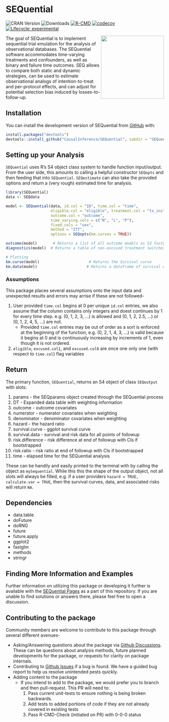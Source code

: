 
<!-- README.md is generated from README.Rmd. Please edit that file -->

# SEQuential

<!-- badges: start -->

![CRAN Version](https://www.r-pkg.org/badges/version/SEQuential)
![Downloads](https://cranlogs.r-pkg.org/badges/grand-total/SEQuential)
[![R-CMD](https://github.com/CausalInference/SEQuential-private/actions/workflows/R-CMD-check.yaml/badge.svg)](https://github.com/CausalInference/SEQuential-private/actions/workflows/R-CMD-check.yaml)
[![codecov](https://codecov.io/gh/CausalInference/SEQuential/graph/badge.svg?token=MHEN30AF08)](https://codecov.io/gh/CausalInference/SEQuential)
[![Lifecycle:
experimental](https://img.shields.io/badge/lifecycle-experimental-orange.svg)](https://lifecycle.r-lib.org/articles/stages.html#experimental)

<!-- badges: end -->

<img src="https://github.com/CausalInference/SEQuential/blob/main/SEQuential.png" align="right" style="float" width="200"/>

The goal of SEQuential is to implement sequential trial emulation for
the analysis of observational databases. The SEQuential software
accommodates time-varying treatments and confounders, as well as binary
and failure time outcomes. SEQ allows to compare both static and dynamic
strategies, can be used to estimate observational analogs of
intention-to-treat and per-protocol effects, and can adjust for
potential selection bias induced by losses-to-follow-up.

## Installation

You can install the development version of SEQuential from
[GitHub](https://github.com/) with:

``` r
install.packages("devtools")
devtools::install_github("CausalInference/SEQuential", subdir = "SEQuential")
```

## Setting up your Analysis

`SEQuential` uses R’s S4 object class system to handle function
input/output. From the user side, this amounts to calling a helpful
constructor `SEQopts` and then feeding that into `SEQuential`.
`SEQestimate` can also take the provided options and return a (very
rough) estimated time for analysis.

``` r
library(SEQuential)
data <- SEQdata

model <- SEQuential(data, id.col = "ID", time.col = "time",
                    eligible.col = "eligible", treatment.col = "tx_init", 
                    outcome.col = "outcome", 
                    time_varying.cols = c("N", "L", "P"),
                    fixed.cols = "sex",
                    method = "ITT",
                    options = SEQopts(km.curves = TRUE))

outcome(model)       # Returns a list of all outcome models as S3 fastglm objects over the course of bootstrapping
diagnostics(model)  # Returns a table of non-excused treatment switches and both unique and non-unique outcomes

# Plotting
km.curve(model)                      # Returns the Survival curve
km.data(model)                      # Returns a dataframe of survival data in long-format for other analysis/plotting
```

### Assumptions

This package places several assumptions onto the input data and
unexpected results and errors may arrise if these are not followed-

1.  User provided `time.col` begins at 0 per unique `id.col` entries, we
    also assume that the column contains only integers and doest
    continues by 1 for every time step. e.g. (0, 1, 2, 3, …) is allowed
    and (0, 1, 2, 2.5, …) or (0, 1, 2, 4, 5, …) are not.
    - Provided `time.col` entries may be out of order as a sort is
      enforced at the beginning of the function, e.g. (0, 2, 1, 4, 3, …)
      is valid because it begins at 0 and is continuously increasing by
      increments of 1, even though it is not ordered.
2.  `eligible`, `excused.col1`, and `excused.col0` are once one only one
    (with respect to `time.col`) flag variables

## Return

The primary function, `SEQuential`, returns an S4 object of class
`SEQoutput` with slots:

1.  params - the SEQparams object created through the SEQuential process
2.  DT - Expanded data table with weighting information
3.  outcome - outcome covariates
4.  numerator - numerator covariates when weighting
5.  denominator - denominator covariates when weighting
6.  hazard - the hazard ratio
7.  survival.curve - ggplot survival curve
8.  survival.data - survival and risk data for all points of followup
9.  risk.difference - risk difference at end of followup with CIs if
    bootstrapped
10. risk.ratio - risk ratio at end of followup with CIs if bootstrapped
11. time - elapsed time for the SEQuential analysis

These can be handily and easily printed to the terminal with by calling
the object as `mySequential`. While this this the shape of the output
object, not all slots will always be filled, e.g. if a user providers
`hazard = TRUE, calculate.var = TRUE`, then the survival curves, data,
and associated risks will return `NA`.

## Dependencies

- data.table
- doFuture
- doRNG
- future
- future.apply
- ggplot2
- fastglm
- methods
- stringr

## Finding More Information and Examples

Further information on utilizing this package or developing it further
is available with the [SEQuential
Pages](https://causalinference.github.io/SEQuential) as a part of this
repository. If you are unable to find solutions or answers there, please
feel free to open a discussion.

## Contributing to the package

Community members are welcome to contribute to this package through
several different avenues-

- Asking/Answering questions about the package via [Github
  Discussions](https://github.com/CausalInference/SEQuential/discussions/categories/q-a).
  These can be questions about analysis methods, future planned
  developments for the package, or requests for clarity on package
  internals.
- Contributing to [Github
  Issues](https://github.com/CausalInference/SEQuential/issues) if a bug
  is found. We have a guided bug report to help us resolve unintended
  pests quickly.
- Adding content to the package
  - If you intend to add to the package, we would prefer you to branch
    and then pull-request. This PR will need to:
    1.  Pass current unit-tests to ensure nothing is being broken
        backwards.
    2.  Add tests to added portions of code if they are not already
        covered in existing tests
    3.  Pass R-CMD-Check (initiated on PR) with 0-0-0 status
